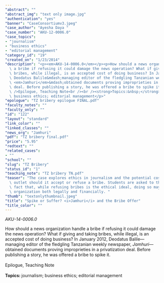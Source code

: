 ```yaml
---
"abstract": ""
"abstract_img": "text only image.jpg"
"authentication": "yes"
"banner": "CaseConsortiumv3.jpeg"
"case_author": "Ayesha Daya "
"case_number": "AKU-12-0006.0"
"case_topics":
- "journalism"
- "business ethics"
- "editorial management"
"category_id": "19"
"created_on": "1/23/2014"
"description": "<p><em>AKU-14-0006.0</em></p><p>How should a news organization handle\
  \ a bribe if refusing it could damage the news operation? What if giving and taking\
  \ bribes, while illegal, is an accepted cost of doing business? In January 2012,\
  \ Deodatus Balile&mdash;managing editor of the fledgling Tanzanian weekly newspaper,\
  \ <em>Jamhuri</em>&mdash;obtained documents proving improprieties in a privatization\
  \ deal. Before publishing a story, he was offered a bribe to spike it.<br /><br\
  \ />Epilogue, Teaching Note<br /><br /><strong>Topics:&nbsp;</strong>journalism;\
  \ business ethics; editorial management</p>"
"epologue": "TZ bribery epilogue FINAL.pdf"
"faculty_notes": ""
"faculty_only": ""
"id": "122"
"layout": "standard"
"link_color": ""
"linked_classes": ""
"news_org": "Jamhuri"
"pdf": "TZ bribery final.pdf"
"price": "5.95"
"redtext": ""
"related_cases":
- ""
"school": ""
"slug": "TZ Bribery"
"status_id": "1"
"teaching_note": "TZ bribery TN.pdf"
"teaser": "The case explores ethics in journalism and the potential costs to a news\
  \ outlet should it accept or refuse a bribe. Students are asked to think about the\
  \ fact that, while refusing bribes is the ethical ideal, doing so may harm the news\
  \ organization both legally and financially. "
"thumb": "textonlythumbnail.jpeg"
"title": "Spike or Suffer? <i>Jamhuri</i> and the Bribe Offer"
"title_color": ""
---
```

<p><em>AKU-14-0006.0</em></p><p>How should a news organization handle a bribe if refusing it could damage the news operation? What if giving and taking bribes, while illegal, is an accepted cost of doing business? In January 2012, Deodatus Balile&mdash;managing editor of the fledgling Tanzanian weekly newspaper, <em>Jamhuri</em>&mdash;obtained documents proving improprieties in a privatization deal. Before publishing a story, he was offered a bribe to spike it.<br /><br />Epilogue, Teaching Note<br /><br /><strong>Topics:&nbsp;</strong>journalism; business ethics; editorial management</p>
